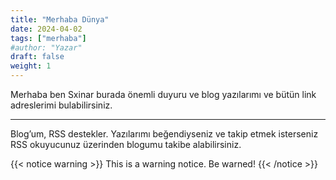 ```yaml
---
title: "Merhaba Dünya"
date: 2024-04-02
tags: ["merhaba"]
#author: "Yazar"
draft: false
weight: 1
---
```


Merhaba ben Sxinar burada önemli duyuru ve blog yazılarımı ve bütün link adreslerimi bulabilirsiniz.

---
Blog’um, RSS destekler. Yazılarımı beğendiyseniz ve takip etmek isterseniz RSS okuyucunuz üzerinden blogumu takibe alabilirsiniz.


{{< notice warning >}}
This is a warning notice. Be warned!
{{< /notice >}}
